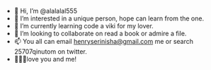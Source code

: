 - 👋 Hi, I’m @alalalal555
- 👀 I’m interested in a unique person, hope can learn from the one.
- 🌱 I’m currently learning code a viki for my lover.
- 💞️ I’m looking to collaborate on read a book or admire a file.
- 📫 You all can email henryserinisha@gmail.com me or search 25707qinutom on twitter.
- 💓💞💕love you and me!

<!---
alalalal555/alalalal555 is a ✨ special ✨ repository because its `README.md` (this file) appears on your GitHub profile.
You can click the Preview link to take a look at your changes.
--->
